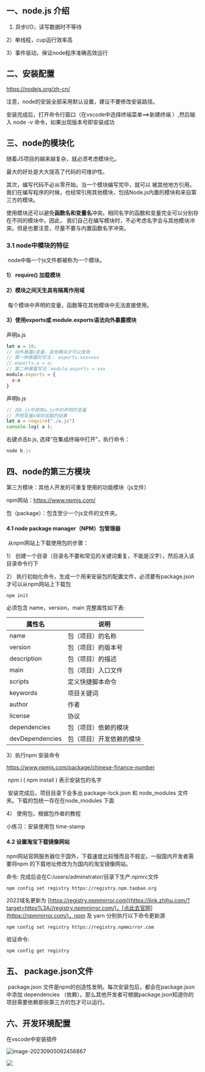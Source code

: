 ## 一、node.js 介绍

1)  异步I/O，读写数据时不等待

2）单线程，cup运行效率高

3）事件驱动，保证node程序准确高效运行



## 二、安装配置

https://nodejs.org/zh-cn/

注意，node的安装全部采用默认设置，建议不要修改安装路径。

安装完成后，打开命令行窗口（在vscode中选择终端菜单==>新建终端 ）,然后输入 node -v 命令，如果出现版本号即安装成功



## 三、node的模块化

随着JS项目的越来越复杂，就必须考虑模块化。

最大的好处是大大提高了代码的可维护性。

其次，编写代码不必从零开始。当一个模块编写完毕，就可以 被其他地方引用。我们在编写程序的时候，也经常引用其他模块，包括Node.js内置的模块和来自第三方的模块。 

使用模块还可以避免**函数名和变量名**冲突。相同名字的函数和变量完全可以分别存在不同的模块中，因此， 我们自己在编写模块时，不必考虑名字会与其他模块冲突。但是也要注意，尽量不要与内置函数名字冲突。

### 	3.1 node中模块的特征

​		node中每一个js文件都被称为一个模块。

#### 		1） require() 加载模块

#### 		2）模块之间天生具有隔离作用域

​	每个模块中声明的变量，函数等在其他模块中无法直接使用。

#### 		3）使用exports或 module.exports语法向外暴露模块

声明a.js

```js
let a = 10;
// 向外暴露a变量，其他模块才可以使用
// 第一种暴露的写法： exports.xxx=xxx
// exports.a = a;
// 第二种暴露写法：module.exports = xxx
module.exports = {
  a:a
}
```

声明b.js

```js
// 在b.js中使用a.js中的声明的变量
// 声明变量a保存加载的结果
let a = require("./a.js")
console.log( a );
```

右键点击b.js, 选择“在集成终端中打开”，执行命令：

```js
node b.js
```



## 四、node的第三方模块

第三方模块：其他人开发的可重复使用的功能模块（js文件）

npm网站：https://www.npmjs.com/

包（package）：包含至少一个js文件的文件夹。

#### 4.1  node package manager（NPM）包管理器

​	从npm网站上下载使用包的步骤：

1） 创建一个目录（目录名不要和常见的关键词重复，不能是汉字），然后进入该目录命令行下

2） 执行初始化命令，生成一个用来安装包的配置文件，必须要有package.json才可以从npm网站上下载包

```
npm init
```

必须包含 name，version，main   完整属性如下表:

| 属性名          | 说明                     |
| --------------- | ------------------------ |
| name            | 包（项目）的名称         |
| version         | 包（项目）的版本号       |
| description     | 包（项目）的描述         |
| main            | 包（项目）入口文件       |
| scripts         | 定义快捷脚本命令         |
| keywords        | 项目关键词               |
| author          | 作者                     |
| license         | 协议                     |
| dependencies    | 包（项目）依赖的模块     |
| devDependencies | 包（项目）开发依赖的模块 |

3）执行npm 安装命令

https://www.npmjs.com/package/chinese-finance-number

​	npm i ( npm install ) 表示安装包的名字

​	安装完成后，项目目录下会多出 package-lock.json 和 node_modules 文件夹。下载的包统一存在在node_modules 下面

4） 使用包，根据包作者的教程

小练习：安装使用包 time-stamp



#### 4.2 设置淘宝下载镜像网站

​	npm网站官网服务器位于国外，下载速度比较慢而且不稳定。一般国内开发者需要将npm 的下载地址修改为为国内的淘宝镜像网站。

 命令: 完成后会在C:/users/adminstrator/目录下生产.npmrc文件

```
npm config set registry https://registry.npm.taobao.org
```

2022域名更新为 [https://registry.npmmirror.com](https://link.zhihu.com/?target=https%3A//registry.npmmirror.com/)，[点此去官网](https://npmmirror.com/)，npm 及 yarn 分别执行以下命令更新源

```
npm config set registry https://registry.npmmirror.com
```

 验证命令:

```
npm config get registry
```



## 五、 package.json文件 

​	package.json 文件是npm的创造性发明。每次安装包后，都会在package.json中添加 dependencies （依赖）。那么其他开发者可根据package.json知道你的项目需要依赖那些第三方的包才可以运行。





## 六、开发环境配置

在vscode中安装插件

![image-20230905092456867](C:/Users/samsung/AppData/Roaming/Typora/typora-user-images/image-20230905092456867.png)

![](img/QQ%E5%9B%BE%E7%89%8720221107101542.png)